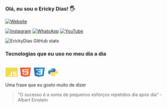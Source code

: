 ### Olá, eu sou o Ericky Dias! 🖐️

[![Website](https://img.shields.io/website-up-down-green-red/http/monip.org.svg)](https://dev-erickydias.github.io/PrimeiroPortifolio/)

[![Instagram](https://img.shields.io/badge/Instagram-E4405F?style=for-the-badge&logo=instagram&logoColor=white)](https://www.instagram.com/ericky_dias/)
[![WhatsApp](https://img.shields.io/badge/WhatsApp-25D366?style=for-the-badge&logo=whatsapp&logoColor=white)](https://api.whatsapp.com/send?phone=351932910525&text=Vim%20pelo%20seu%20link%20no%20site%F0%9F%98%98)
[![YouTube](https://img.shields.io/badge/YouTube-FF0000?style=for-the-badge&logo=youtube&logoColor=white)](https://www.youtube.com/channel/UCBokRbM4rz-NBUlAQfIjCyw)

![ErickyDias GitHub stats](https://github-readme-stats.vercel.app/api?username=dev-erickydias&show_icons=true&theme=tokyonight)

### Tecnologias que eu uso no meu dia a dia 
<div style="display: inline_block"><br>
  <img align="center" alt="Ericky-Js" height="30" width="40" src="https://raw.githubusercontent.com/devicons/devicon/master/icons/javascript/javascript-plain.svg">
  <img align="center" alt="Ericky-HTML" height="30" width="40" src="https://raw.githubusercontent.com/devicons/devicon/master/icons/html5/html5-original.svg">
  <img align="center" alt="Ericky-CSS" height="30" width="40" src="https://raw.githubusercontent.com/devicons/devicon/master/icons/css3/css3-original.svg">
  <img align="center" alt="Ericky-Python" height="30" width="40" src="https://raw.githubusercontent.com/devicons/devicon/master/icons/python/python-original.svg">
</div><br/>
Uma frase que eu gosto muito de dizer<br/>

> "O sucesso é a soma de pequenos esforços repetidos dia após dia" - Albert Einstein

